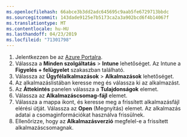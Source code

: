```yaml
---
ms.openlocfilehash: 66abce3b3dd2adc645695c9aab5fe6729713bbdc
ms.sourcegitcommit: 143dade9125e7b5173ca2a3a902bcd6f4b14067f
ms.translationtype: MT
ms.contentlocale: hu-HU
ms.lasthandoff: 04/23/2019
ms.locfileid: "71301798"
---
```


1. Jelentkezzen be az [Azure Portalra](https://portal.azure.com).  
2. Válassza a **Minden szolgáltatás** > **Intune** lehetőséget. Az Intune a **Figyelés + felügyelet** szakaszban található.  
3. Válassza az **Ügyfélalkalmazások** > **Alkalmazások** lehetőséget.
4. Az alkalmazáslistában keresse meg és válassza ki az alkalmazást.  
5. Az **Áttekintés** panelen válassza a **Tulajdonságok** elemet.  
6. Válassza az **Alkalmazáscsomag-fájl** elemet.  
7. Válassza a mappa ikont, és keresse meg a frissített alkalmazásfájl elérési útját. Válassza az **Open** (Megnyitás) elemet. Az alkalmazás adatai a csomaginformációkat használva frissülnek.  
8. Ellenőrizze, hogy az **Alkalmazásverzió** megfelel-e a frissített alkalmazáscsomagnak.  
